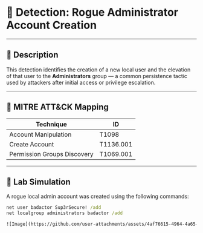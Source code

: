 # 🔐 Detection: Rogue Administrator Account Creation

---

## 🧭 Description

This detection identifies the creation of a new local user and the elevation of that user to the **Administrators** group — a common persistence tactic used by attackers after initial access or privilege escalation.

---

## 📌 MITRE ATT&CK Mapping

| Technique | ID |
|----------|----|
| Account Manipulation | T1098 |
| Create Account | T1136.001 |
| Permission Groups Discovery | T1069.001 |

---

## 🧪 Lab Simulation

A rogue local admin account was created using the following commands:

```cmd
net user badactor Sup3rSecure! /add
net localgroup administrators badactor /add

![Image](https://github.com/user-attachments/assets/4af76615-4964-4a65-8c51-95d0fab242eb)

